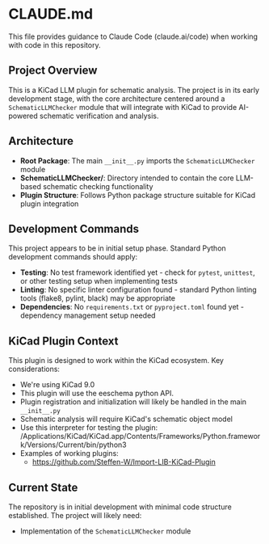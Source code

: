 # CLAUDE.md

This file provides guidance to Claude Code (claude.ai/code) when working with code in this repository.

## Project Overview

This is a KiCad LLM plugin for schematic analysis. The project is in its early development stage, with the core architecture centered around a `SchematicLLMChecker` module that will integrate with KiCad to provide AI-powered schematic verification and analysis.

## Architecture

- **Root Package**: The main `__init__.py` imports the `SchematicLLMChecker` module
- **SchematicLLMChecker/**: Directory intended to contain the core LLM-based schematic checking functionality
- **Plugin Structure**: Follows Python package structure suitable for KiCad plugin integration

## Development Commands

This project appears to be in initial setup phase. Standard Python development commands should apply:

- **Testing**: No test framework identified yet - check for `pytest`, `unittest`, or other testing setup when implementing tests
- **Linting**: No specific linter configuration found - standard Python linting tools (flake8, pylint, black) may be appropriate
- **Dependencies**: No `requirements.txt` or `pyproject.toml` found yet - dependency management setup needed

## KiCad Plugin Context

This plugin is designed to work within the KiCad ecosystem. Key considerations:
- We're using KiCad 9.0
- This plugin will use the eeschema python API.
- Plugin registration and initialization will likely be handled in the main `__init__.py`
- Schematic analysis will require KiCad's schematic object model
- Use this interpreter for testing the plugin: /Applications/KiCad/KiCad.app/Contents/Frameworks/Python.framework/Versions/Current/bin/python3
- Examples of working plugins:
  - https://github.com/Steffen-W/Import-LIB-KiCad-Plugin

## Current State

The repository is in initial development with minimal code structure established. The project will likely need:
- Implementation of the `SchematicLLMChecker` module
